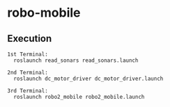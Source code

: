 # robo-mobile

## Execution
```
1st Terminal:
  roslaunch read_sonars read_sonars.launch
 
2nd Terminal:
  roslaunch dc_motor_driver dc_motor_driver.launch
 
3rd Terminal:
  roslaunch robo2_mobile robo2_mobile.launch
  ```
